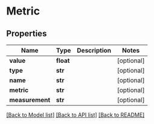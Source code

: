 # Metric

## Properties
Name | Type | Description | Notes
------------ | ------------- | ------------- | -------------
**value** | **float** |  | [optional]
**type** | **str** |  | [optional]
**name** | **str** |  | [optional]
**metric** | **str** |  | [optional]
**measurement** | **str** |  | [optional]

[[Back to Model list]](../README.md#documentation-for-models) [[Back to API list]](../README.md#documentation-for-api-endpoints) [[Back to README]](../README.md)


